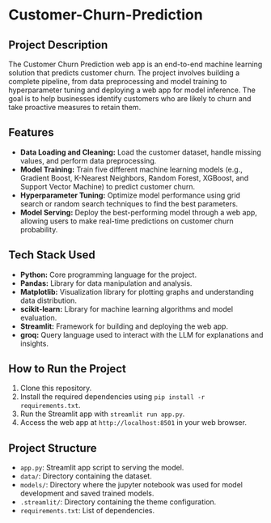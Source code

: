 # Customer-Churn-Prediction

## Project Description

The Customer Churn Prediction web app is an end-to-end machine learning solution that predicts customer churn. The project involves building a complete pipeline, from data preprocessing and model training to hyperparameter tuning and deploying a web app for model inference. The goal is to help businesses identify customers who are likely to churn and take proactive measures to retain them.

## Features

- **Data Loading and Cleaning:** Load the customer dataset, handle missing values, and perform data preprocessing.
- **Model Training:** Train five different machine learning models (e.g., Gradient Boost, K-Nearest Neighbors, Random Forest, XGBoost, and Support Vector Machine) to predict customer churn.
- **Hyperparameter Tuning:** Optimize model performance using grid search or random search techniques to find the best parameters.
- **Model Serving:** Deploy the best-performing model through a web app, allowing users to make real-time predictions on customer churn probability.

## Tech Stack Used

- **Python:** Core programming language for the project.
- **Pandas:** Library for data manipulation and analysis.
- **Matplotlib:** Visualization library for plotting graphs and understanding data distribution.
- **scikit-learn:** Library for machine learning algorithms and model evaluation.
- **Streamlit:** Framework for building and deploying the web app.
- **groq:** Query language used to interact with the LLM for explanations and insights.

## How to Run the Project

1. Clone this repository.
2. Install the required dependencies using `pip install -r requirements.txt`.
3. Run the Streamlit app with `streamlit run app.py`.
4. Access the web app at `http://localhost:8501` in your web browser.

## Project Structure

- `app.py`: Streamlit app script to serving the model.
- `data/`: Directory containing the dataset.
- `models/`: Directory where the jupyter notebook was used for model development and saved trained models.
- `.streamlit/`: Directory containing the theme configuration.
- `requirements.txt`: List of dependencies.

